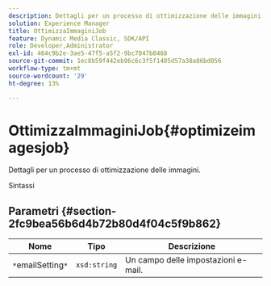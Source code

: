 ```yaml
---
description: Dettagli per un processo di ottimizzazione delle immagini.
solution: Experience Manager
title: OttimizzaImmaginiJob
feature: Dynamic Media Classic, SDK/API
role: Developer,Administrator
exl-id: 464c9b2e-3ae5-47f5-a5f2-9bc7047b8468
source-git-commit: 1ec8b59f442eb96c6c3f5f1405d57a38a86bd056
workflow-type: tm+mt
source-wordcount: '29'
ht-degree: 13%

---
```


# OttimizzaImmaginiJob{#optimizeimagesjob}

Dettagli per un processo di ottimizzazione delle immagini.

Sintassi

## Parametri {#section-2fc9bea56b6d4b72b80d4f04c5f9b862}

| Nome | Tipo | Descrizione |
|---|---|---|
| `*`emailSetting`*` | `xsd:string` | Un campo delle impostazioni e-mail. |
